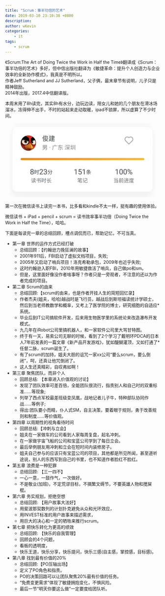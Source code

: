 ```yaml
---
title: "Scrum：事半功倍的艺术"
date: 2019-03-10 23:10:38 +0800
description: 
author: wKevin
categories: 
    - it
tags:
    - scrum
---
```


《Scrum:The Art of Doing Twice the Work in Half the Time》翻译成《Scrum：事半功倍的艺术》多好，但中信出版社翻译为《敏捷革命：提升个人创造力与企业效率的全新协作模式》，我真是不明所以。  
作者Jeff Sutherland and JJ Sutherland，父子俩，最末章节有说明，儿子只是精神鼓励。  
2014年出版，2017.4中信翻译版。  

本周末用了8h读完，其实8h有水分，边玩边读，陪女儿和她的几个朋友在滑冰场溜冰，冻得伸不出手，不时的站起来走动取暖，ipad不锁屏，所以虚算了不少时间。

![](/images/posts/2019-03-10-Scrum/8h.jpeg)

第一次在微信读书上读完一本书，比多看和kindle不太一样，挺有趣的使用体验。

微信读书 + iPad + pencil + scrum = 读书效率事半功倍（Doing Twice the Work in Half the Time），哈哈。

下面是每读完一章的总结回顾，槽点调侃而已，帮助记忆，不可当真。

* 第一章 世界的运作方式已经打破
    * 总结回顾：【约翰逊力挽狂澜的故事】
    * 2001年911后，FBI启动了虚拟文档项目，失败;
    * 2005年又启动了哨兵项目！洛克希勒承包，2009年也近乎失败;
    * 这时约翰逊入职FBI，2010年用敏捷救活了哨兵，自己做po和sm。
    * 但是，这里面好像没作者啥事呀？作者只是一旁观者，不注意的还以为作者完成的项目。
* 第二章 Scrum的由来
    * 总结回顾:【scrum的由来，也是作者开挂人生的简短回忆录】
    * 作者杰夫(姐夫，哈哈)越战时是飞行员，越战后到斯坦福读统计学硕士，然后到当老师教数学和概率，又考上了医学院的博士，研究细胞的自适应* 系统。
    * 毕业后到IT公司搞软件开发，后来用生物医学里的系统论来改造瀑布开发模式。
    * 九几年在iRobot公司里搞机器人，和一家软件公司里大骂甘特图。
    * 终于有一天，易索公司无聊的时候，看到了2个学习了戴明环PDCA的日本人7年前发表的一篇文章《新产品开发游戏》，犹如醍醐灌顶，又如打通了* 任督二脉，scrum诞生了。
    * 有了scrum的加持，姐夫大胆的诅咒一家xx公司“要么scrum，要么倒闭”，呵，还真让他咒倒闭了。
    * 这人生还真精彩，自叹弗如啊！
* 第三章 聚焦团队，而非个人
    * 回顾总结: 【本章进入价值观的讨论】
    * 发现了团队效率可差百倍，全能团队很流行，指责别人和自己时的双重标准……等现象;
    * 列举了西点军校最差班级变凤凰，战地记者儿子牛，特种部队协同作战……等例子;
    * 得出:团队要小而精，仆人式SM，自主决策，要着眼于规则，勇于改善规则和制度……等价值观。
* 第四章 以周期性的视角看待时间
    * 回顾总结:【冲刺与立会】
    * 姐夫在一家做车的公司看到人家每周复盘，起名冲刺。
    * 在一家做宇宙飞船的公司和宝蓝公司学到了每日立会。
    * 最后举例朋友用冲刺和立会在短时间内装修房子。
    * 姐夫自己参与的应该只有宝蓝公司的项目，其他都是所见所闻，甚至道听途说，别人的东西写到自己的书里，也不知道作者脸红不脸红。
* 第五章 浪费是一种犯罪
    * 总结回顾: 【三一四不】
    * 一心一意，一鼓作气，一次做好。
    * 不是敬业(加班)，不定荒谬目标，不搞繁文缛节，不要英雄人物和搅屎棍。
* 第六章 务实规划，拒绝空想
    * 总结回顾: 【用户故事大法好】
    * 用斐波那契数列的计划扑克避免从众和光环效应，
    * 用INVEST标准的用户故事来描述需求，
    * 用巨大的决心和一定的牺牲来推行scrum。
* 第七章 把快乐转化为更高的绩效
    * 总结回顾: 【快乐的自我管理】
    * 回顾会的4个问题，
    * 看板的透明度，
    * 快乐王道，快乐分享，快乐提问，快乐三感(自主感，掌控感，目标感)。
* 第八章 找到最有价值的20%
    * 总结回顾:【PO压轴出场】
    * 定义了PO角色和指责。
    * PO的决策回路可以让团队聚焦20%最有价值的任务。
    * “免费变更需求”体现了敏捷拥抱变化，不惧风险。
    * 最后一节“明天你要这么做”一定要度给团队听。